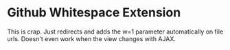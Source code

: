 # Github Whitespace Extension

This is crap. Just redirects and adds the w=1 parameter automatically on file urls. Doesn't even work when the view changes with AJAX.
